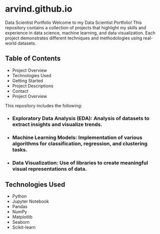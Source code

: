 # arvind.github.io
Data Scientist Portfolio
Welcome to my Data Scientist Portfolio! This repository contains a collection of projects that highlight my skills and experience in data science, machine learning, and data visualization. Each project demonstrates different techniques and methodologies using real-world datasets.

## Table of Contents
- Project Overview
- Technologies Used
- Getting Started
- Project Descriptions
- Contact
- Project Overview

This repository includes the following:
- ### Exploratory Data Analysis (EDA): Analysis of datasets to extract insights and visualize trends.
- ### Machine Learning Models: Implementation of various algorithms for classification, regression, and clustering tasks.
- ### Data Visualization: Use of libraries to create meaningful visual representations of data.

## Technologies Used
* Python
* Jupyter Notebook
* Pandas
* NumPy
* Matplotlib
* Seaborn
* Scikit-learn
